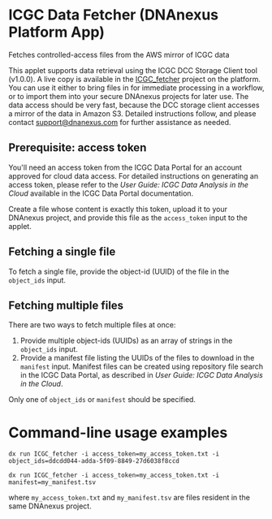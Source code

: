 <!-- dx-header -->
# ICGC Data Fetcher (DNAnexus Platform App)

Fetches controlled-access files from the AWS mirror of ICGC data
<!-- /dx-header -->

This applet supports data retrieval using the ICGC DCC Storage Client tool (v1.0.0). A live copy is available in the [ICGC_fetcher](https://platform.dnanexus.com/projects/Bk52qXQ0ZPjxJK280bPY6G50/data/) project on the platform. You can use it either to bring files in for immediate processing in a workflow, or to import them into your secure DNAnexus projects for later use. The data access should be very fast, because the DCC storage client accesses a mirror of the data in Amazon S3. Detailed instructions follow, and please contact support@dnanexus.com for further assistance as needed.

## Prerequisite: access token

You'll need an access token from the ICGC Data Portal for an account approved for cloud data access. For detailed instructions on generating an access token, please refer to the *User Guide: ICGC Data Analysis in the Cloud* available in the ICGC Data Portal documentation.

Create a file whose content is exactly this token, upload it to your DNAnexus project, and provide this file as the `access_token` input to the applet.

## Fetching a single file

To fetch a single file, provide the object-id (UUID) of the file in the `object_ids` input.

## Fetching multiple files

There are two ways to fetch multiple files at once:

1. Provide multiple object-ids (UUIDs) as an array of strings in the `object_ids` input.
2. Provide a manifest file listing the UUIDs of the files to download in the `manifest` input. Manifest files can be created using repository file search in the ICGC Data Portal, as described in *User Guide: ICGC Data Analysis in the Cloud*.

Only one of `object_ids` or `manifest` should be specified.

# Command-line usage examples

```
dx run ICGC_fetcher -i access_token=my_access_token.txt -i object_ids=ddcdd044-adda-5f09-8849-27d6038f8ccd
```

```
dx run ICGC_fetcher -i access_token=my_access_token.txt -i manifest=my_manifest.tsv
```

where `my_access_token.txt` and `my_manifest.tsv` are files resident in the same DNAnexus project.
